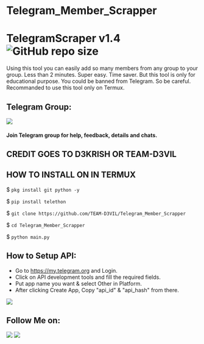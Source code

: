 # Telegram_Member_Scrapper
# TelegramScraper v1.4 ![GitHub repo size](https://img.shields.io/github/repo-size/TEAM-D3VIL/Telegram_Member_Scrapper?label=Repo%20Size)
Using this tool you can easily add so many members from any group to your group. Less than 2 minutes. Super easy. Time saver. But this tool is only for educational purpose. You could be banned from Telegram. So be careful. Recommanded to use this tool only on Termux.
## Telegram Group:
<a href="https://t.me/D3VIL_BOT_SUPPORT"><img src="https://img.shields.io/badge/Join-Telegram%20Group-blue.svg?logo=telegram"></a>
#### Join Telegram group for help, feedback, details and chats.

## CREDIT GOES TO D3KRISH OR TEAM-D3VIL

## HOW TO  INSTALL ON IN TERMUX

  $ `pkg install git python -y`

  $ `pip install telethon`

  $ `git clone https://github.com/TEAM-D3VIL/Telegram_Member_Scrapper`

  $ `cd Telegram_Member_Scrapper`

  $ `python main.py`

## How to Setup API:
- Go to https://my.telegram.org and Login.
- Click on API development tools and fill the required fields.
- Put app name you want & select Other in Platform.
- After clicking Create App, Copy "api_id" & "api_hash" from there. 

<p><img src="https://i1.wp.com/python.gotrained.com/wp-content/uploads/2019/01/desc.png?resize=768%2C479&ssl=1"></p>


## Follow Me on:
<a href="https://github.com/D3KRISH"><img src="https://img.shields.io/badge/GitHub-Follow%20on%20GitHub-inactive.svg?logo=github"></a> <a href="https://instagram.com/d3vil_krish"><img src="https://img.shields.io/badge/Instagram-Follow%20on%20Instagram-important.svg?logo=instagram"></a>
